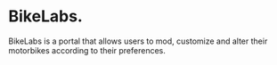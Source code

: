 # BikeLabs.
BikeLabs is a portal that allows users to mod, customize and alter their motorbikes according to their preferences.
